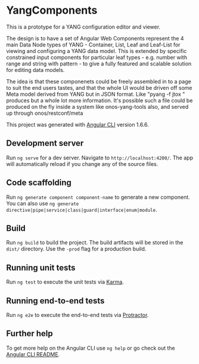 # YangComponents

This is a prototype for a YANG configuration editor and viewer.

The design is to have a set of Angular Web Components represent the 4 main Data
Node types of YANG - Container, List, Leaf and Leaf-List for viewing and configuring
a YANG data model. This is extended by specific constrained input components for
particular leaf types - e.g. number with range and string with pattern - to give
a fully featured and scalable solution for editing data models.

The idea is that these componenets could be freely assembled in to a page to suit
the end users tastes, and that the whole UI would be driven off some Meta model
derived from YANG but in JSON format. Like "pyang -f jtox <yang files>" produces
but a whole lot more information. It's possible such a file could be produced on
the fly inside a system like onos-yang-tools also, and served up through
onos/restconf/meta


This project was generated with [Angular CLI](https://github.com/angular/angular-cli) version 1.6.6.

## Development server

Run `ng serve` for a dev server. Navigate to `http://localhost:4200/`. The app will automatically reload if you change any of the source files.

## Code scaffolding

Run `ng generate component component-name` to generate a new component. You can also use `ng generate directive|pipe|service|class|guard|interface|enum|module`.

## Build

Run `ng build` to build the project. The build artifacts will be stored in the `dist/` directory. Use the `-prod` flag for a production build.

## Running unit tests

Run `ng test` to execute the unit tests via [Karma](https://karma-runner.github.io).

## Running end-to-end tests

Run `ng e2e` to execute the end-to-end tests via [Protractor](http://www.protractortest.org/).

## Further help

To get more help on the Angular CLI use `ng help` or go check out the [Angular CLI README](https://github.com/angular/angular-cli/blob/master/README.md).
